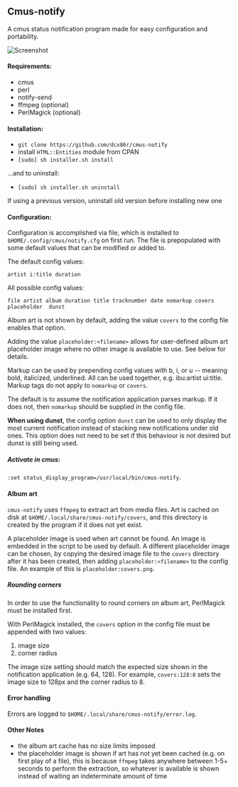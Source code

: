 ## Cmus-notify

A cmus status notification program made for easy configuration and portability.

![Screenshot](https://raw.githubusercontent.com/dcx86r/cmus-notify/master/2020-12-18-a85d.jpg)

#### Requirements:

* cmus
* perl
* notify-send
* ffmpeg (optional)
* PerlMagick (optional)

#### Installation:

* `git clone https://github.com/dcx86r/cmus-notify`  
* install `HTML::Entities` module from CPAN
* `[sudo] sh installer.sh install`

...and to uninstall:  
* `[sudo] sh installer.sh uninstall`

If using a previous version, uninstall old version before installing new one

#### Configuration:

Configuration is accomplished via file, which is installed to  
`$HOME/.config/cmus/notify.cfg` on first run. The file is prepopulated with some 
default values that can be modified or added to.

The default config values:

`artist i:title duration`

All possible config values:

`file artist album duration title tracknumber date nomarkup covers placeholder 
dunst`

Album art is not shown by default, adding the value `covers` to the config file 
enables that option.  

Adding the value `placeholder:<filename>` allows for user-defined album art 
placeholder image where no other image is available to use. See below for 
details.

Markup can be used by prepending config values with b, i, or u -- meaning bold, 
italicized, underlined. All can be used together, e.g. ibu:artist ui:title. 
Markup tags do not apply to `nomarkup` or `covers`.

The default is to assume the notification application parses markup. If it does 
not, then `nomarkup` should be supplied in the config file.

**When using dunst**, the config option `dunst` can be used to only display
the most current notification instead of stacking new notifications under old
ones. This option does not need to be set if this behaviour is not desired but
dunst is still being used.

##### Activate in cmus:

`:set status_display_program=/usr/local/bin/cmus-notify`.

#### Album art

`cmus-notify` uses `ffmpeg` to extract art from media files.  Art is cached on 
disk at `$HOME/.local/share/cmus-notify/covers`, and this directory is created 
by the program if it does not yet exist. 

A placeholder image is used when art cannot be found. An image is embedded in
the script to be used by default. A different placeholder image can be chosen, 
by copying the desired image file to the `covers` directory after it has been 
created, then adding `placeholder:<filename>` to the config file. An example of 
this is `placeholder:covers.png`.

##### Rounding corners

In order to use the functionality to round corners on album art, PerlMagick 
must be installed first.  

With PerlMagick installed, the `covers` option in the config file must be 
appended with two values:

1. image size
2. corner radius

The image size setting should match the expected size shown in the notification 
application (e.g. 64, 128). For example, `covers:128:8` sets the image size to 
128px and the corner radius to 8.

#### Error handling

Errors are logged to `$HOME/.local/share/cmus-notify/error.log`.

#### Other Notes

* the album art cache has no size limits imposed
* the placeholder image is shown if art has not yet been cached (e.g. on 
first play of a file), this is because `ffmpeg` takes anywhere between 1-5+ 
seconds to perform the extraction, so whatever is available is shown instead of 
waiting an indeterminate amount of time

